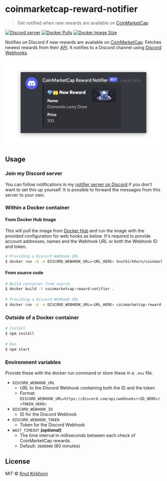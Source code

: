 # coinmarketcap-reward-notifier
> Get notified when new rewards are available on [CoinMarketCap](https://coinmarketcap.com/)

[![Discord server](https://img.shields.io/discord/891699682961686549?color=5865F2&logo=discord&logoColor=white)](https://discord.gg/CBtDPB5eFE) [![Docker Pulls](https://img.shields.io/docker/pulls/knutkirkhorn/coinmarketcap-reward-notifier)](https://hub.docker.com/r/knutkirkhorn/coinmarketcap-reward-notifier) [![Docker Image Size](https://badgen.net/docker/size/knutkirkhorn/coinmarketcap-reward-notifier)](https://hub.docker.com/r/knutkirkhorn/coinmarketcap-reward-notifier)

Notifies on Discord if new rewards are available on [CoinMarketCap](https://coinmarketcap.com/). Fetches newest rewards from their [API](https://api.coinmarketcap.com/shop/v3/product/list). It notifies to a Discord channel using [Discord Webhooks](https://discord.com/developers/docs/resources/webhook).

<div align="center">
	<img src="https://raw.githubusercontent.com/knutkirkhorn/coinmarketcap-reward-notifier/main/media/example.png" alt="CoinMarketCap reward notification example">
</div>

## Usage
### Join my Discord server
You can follow notifications in my [notifier server on Discord](https://discord.gg/CBtDPB5eFE) if you don't want to set this up yourself. It is possible to forward the messages from this server to your own.

### Within a Docker container
#### From Docker Hub Image
This will pull the image from [Docker Hub](https://hub.docker.com/) and run the image with the provided configuration for web hooks as below. It's required to provide account addresses, names and the Webhook URL or both the Webhook ID and token.

```sh
# Providing a Discord Webhook URL
$ docker run -d -e DISCORD_WEBHOOK_URL=<URL_HERE> knutkirkhorn/coinmarketcap-reward-notifier
```

#### From source code
```sh
# Build container from source
$ docker build -t coinmarketcap-reward-notifier .

# Providing a Discord Webhook URL
$ docker run -d -e DISCORD_WEBHOOK_URL=<URL_HERE> coinmarketcap-reward-notifier
```

### Outside of a Docker container
```sh
# Install
$ npm install

# Run
$ npm start
```

### Environment variables
Provide these with the docker run command or store these in a `.env` file.

- `DISCORD_WEBHOOK_URL`
    - URL to the Discord Webhook containing both the ID and the token
    - Format: `DISCORD_WEBHOOK_URL=https://discord.com/api/webhooks/<ID_HERE>/<TOKEN_HERE>`
- `DISCORD_WEBHOOK_ID`
    - ID for the Discord Webhook
- `DISCORD_WEBHOOK_TOKEN`
    - Token for the Discord Webhook
- `WAIT_TIMEOUT` ***(optional)***
    - The time interval in milliseconds between each check of CoinMarketCap rewards.
    - Default: `3600000` (60 minutes)

## License
MIT © [Knut Kirkhorn](https://github.com/knutkirkhorn/coinmarketcap-reward-notifier/blob/main/LICENSE)
